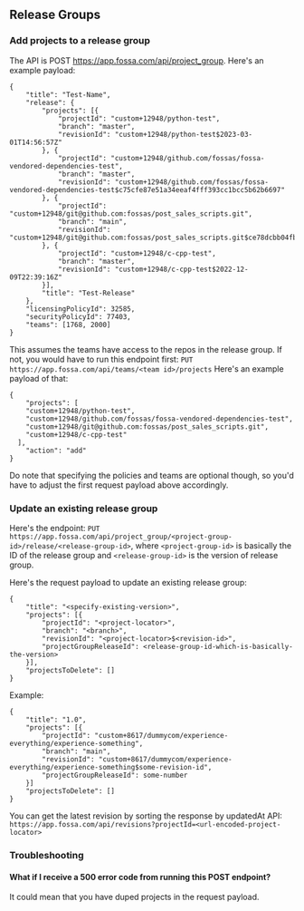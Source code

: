 ## Release Groups

### Add projects to a release group
The API is POST https://app.fossa.com/api/project_group. Here's an example payload:
```
{
	"title": "Test-Name",
	"release": {
		"projects": [{
			"projectId": "custom+12948/python-test",
			"branch": "master",
			"revisionId": "custom+12948/python-test$2023-03-01T14:56:57Z"
		}, {
			"projectId": "custom+12948/github.com/fossas/fossa-vendored-dependencies-test",
			"branch": "master",
			"revisionId": "custom+12948/github.com/fossas/fossa-vendored-dependencies-test$c75cfe87e51a34eeaf4fff393cc1bcc5b62b6697"
		}, {
			"projectId": "custom+12948/git@github.com:fossas/post_sales_scripts.git",
			"branch": "main",
			"revisionId": "custom+12948/git@github.com:fossas/post_sales_scripts.git$ce78dcbb04fb232e5a5956dac90545d95829340a"
		}, {
			"projectId": "custom+12948/c-cpp-test",
			"branch": "master",
			"revisionId": "custom+12948/c-cpp-test$2022-12-09T22:39:16Z"
		}],
		"title": "Test-Release"
	},
	"licensingPolicyId": 32585,
	"securityPolicyId": 77403,
	"teams": [1768, 2000]
}
```

This assumes the teams have access to the repos in the release group. If not, you would have to run this endpoint first: `PUT https://app.fossa.com/api/teams/<team id>/projects`
Here's an example payload of that:
```
{
	"projects": [
    "custom+12948/python-test", 
    "custom+12948/github.com/fossas/fossa-vendored-dependencies-test", 
    "custom+12948/git@github.com:fossas/post_sales_scripts.git", 
    "custom+12948/c-cpp-test"
  ],
	"action": "add"
}
```
Do note that specifying the policies and teams are optional though, so you'd have to adjust the first request payload above accordingly.



### Update an existing release group

Here's the endpoint: `PUT https://app.fossa.com/api/project_group/<project-group-id>/release/<release-group-id>`,
where `<project-group-id>` is basically the ID of the release group and `<release-group-id>` is the version of release group.

Here's the request payload to update an existing release group:
```
{
	"title": "<specify-existing-version>",
	"projects": [{
		"projectId": "<project-locator>",
		"branch": "<branch>",
		"revisionId": "<project-locator>$<revision-id>",
		"projectGroupReleaseId": <release-group-id-which-is-basically-the-version>
	}],
	"projectsToDelete": []
}
```
Example:

```
{
	"title": "1.0",
	"projects": [{
		"projectId": "custom+8617/dummycom/experience-everything/experience-something",
		"branch": "main",
		"revisionId": "custom+8617/dummycom/experience-everything/experience-something$some-revision-id",
		"projectGroupReleaseId": some-number
	}]
	"projectsToDelete": []
}
```

You can get the latest revision by sorting the response by updatedAt
API: `https://app.fossa.com/api/revisions?projectId=<url-encoded-project-locator>`

### Troubleshooting

#### What if I receive a 500 error code from running this POST endpoint?
It could mean that you have duped projects in the request payload.
